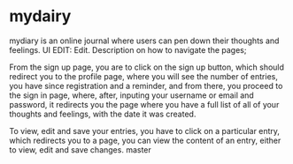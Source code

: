 # mydairy
mydiary is an online journal where users can pen down their thoughts and feelings.
UI
EDIT: Edit.
Description on how to navigate the pages;

From the sign up page, you are to click on the sign up button, which should redirect you to the profile page, where you will see the number of entries, you have since registration and a reminder, and from there, you proceed to the sign in page, where, after, inputing your username or email and password, it redirects you the page where you have  a full list of all of your thoughts and feelings, with the date it was created.

To view, edit and save your entries, you have to click on a particular entry, which redirects you to a page, you can view the content of an entry, either to view, edit and save changes.
master
